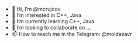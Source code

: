 - 👋 Hi, I’m @mcrujcov
- 👀 I’m interested in C++, Java
- 🌱 I’m currently learning C++, Java
- 💞️ I’m looking to collaborate on ...
- 📫 How to reach me in the Telegram: @moldazavr

<!---
mcrujcov/mcrujcov is a ✨ special ✨ repository because its `README.md` (this file) appears on your GitHub profile.
You can click the Preview link to take a look at your changes.
--->
